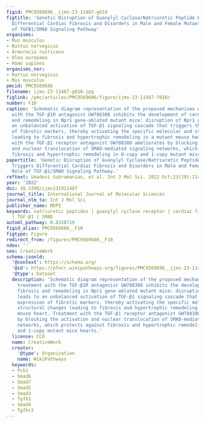```yaml
---
figid: PMC9569686__ijms-23-11487-g010
figtitle: 'Genetic Disruption of Guanylyl Cyclase/Natriuretic Peptide Receptor-A Triggers
  Differential Cardiac Fibrosis and Disorders in Male and Female Mutant Mice: Role
  of TGFB1/SMAD Signaling Pathway'
organisms:
- Mus musculus
- Rattus norvegicus
- Armoracia rusticana
- Olea europaea
- Homo sapiens
organisms_ner:
- Rattus norvegicus
- Mus musculus
pmcid: PMC9569686
filename: ijms-23-11487-g010.jpg
figlink: /pmc/articles/PMC9569686/figure/ijms-23-11487-f010/
number: F10
caption: 'Schematic diagram representation of the proposed mechanisms whereby treatment
  with the TGF-β1R antagonist GW788388 inhibits the development of cardiac fibrosis
  and remodeling in Npr1 gene-ablated mutant mice: disruption of Npr1 gene leads to
  an unbalanced activation of TGF-β1 signaling cascade that triggers the expression
  of fibrotic markers, thereby activating the specific molecular and structural changes
  leading to fibrosis and hypertrophic remodeling in a mutant mouse heart. Treatment
  with the TGF-β1 receptor antagonist GW788388 ameliorates by blocking the activation
  and nuclear translocation of SMAD-mediated signaling networks, which protects against
  fibrosis and hypertrophic remodeling in 0-copy and 1-copy mutant mice hearts.'
papertitle: 'Genetic Disruption of Guanylyl Cyclase/Natriuretic Peptide Receptor-A
  Triggers Differential Cardiac Fibrosis and Disorders in Male and Female Mutant Mice:
  Role of TGF-β1/SMAD Signaling Pathway.'
reftext: Umadevi Subramanian, et al. Int J Mol Sci. 2022 Oct;23(19):11487.
year: '2022'
doi: 10.3390/ijms231911487
journal_title: International Journal of Molecular Sciences
journal_nlm_ta: Int J Mol Sci
publisher_name: MDPI
keywords: natriuretic peptides | guanylyl cyclase receptor | cardiac fibrosis | GW788388
  | TGF-β1 | SMAD
automl_pathway: 0.8320719
figid_alias: PMC9569686__F10
figtype: Figure
redirect_from: /figures/PMC9569686__F10
ndex: ''
seo: CreativeWork
schema-jsonld:
  '@context': https://schema.org/
  '@id': https://pfocr.wikipathways.org/figures/PMC9569686__ijms-23-11487-g010.html
  '@type': Dataset
  description: 'Schematic diagram representation of the proposed mechanisms whereby
    treatment with the TGF-β1R antagonist GW788388 inhibits the development of cardiac
    fibrosis and remodeling in Npr1 gene-ablated mutant mice: disruption of Npr1 gene
    leads to an unbalanced activation of TGF-β1 signaling cascade that triggers the
    expression of fibrotic markers, thereby activating the specific molecular and
    structural changes leading to fibrosis and hypertrophic remodeling in a mutant
    mouse heart. Treatment with the TGF-β1 receptor antagonist GW788388 ameliorates
    by blocking the activation and nuclear translocation of SMAD-mediated signaling
    networks, which protects against fibrosis and hypertrophic remodeling in 0-copy
    and 1-copy mutant mice hearts.'
  license: CC0
  name: CreativeWork
  creator:
    '@type': Organization
    name: WikiPathways
  keywords:
  - Pck1
  - Smad6
  - Smad7
  - Smad2
  - Smad3
  - Tgfb1
  - Smad4
  - Tgfbr2
---
```

